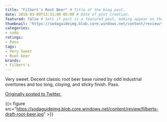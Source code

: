```yaml
---
title: "Filbert's Root Beer" # Title of the blog post.
date: 2018-03-09T13:31:00-05:00 # Date of post creation.
featured: false # Sets if post is a featured post, making appear on the home page side bar.
thumbnail: "https://sodaguideimg.blob.core.windows.net/content/review/thumbs/filberts-draft-root-beer.jpg" # Sets thumbnail image appearing inside card on homepage.
categories:
- soda
ratings:
- Pass
tags:
- Very Sweet
- Root beer
brands:
- Filbert's
---
```


Very sweet. Decent classic root beer base ruined by odd industrial overtones and too long, cloying, and sticky finish. Pass.

[Originally posted to Twitter.](https://twitter.com/Cavorter/status/972193055938895873)

{{< figure src="https://sodaguideimg.blob.core.windows.net/content/review/filberts-draft-root-beer.jpg" >}}